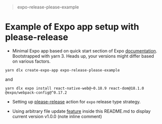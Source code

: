> expo-release-please-example

# Example of Expo app setup with please-release

- Minimal Expo app based on quick start section of Expo [documentation][expo-app-get-started]. Bootstrapped with yarn 3. Heads up, your versions might differ based on various factors.

```shell
yarn dlx create-expo-app expo-release-please-example
```

and

```shell
yarn dlx expo install react-native-web@~0.18.9 react-dom@18.1.0 @expo/webpack-config@^0.17.2
```

- Setting up [please-release][please-release-github-repo] action for `expo` release type strategy.

- Using arbitrary file update [feature][please-release-doc-arbitrary-file-update] inside this README.md to display current version v1.0.0 <!-- x-release-please-start-version --> (note inline comment)

[expo-app-get-started]: https://docs.expo.dev
[please-release-github-repo]: https://github.com/googleapis/release-please
[please-release-doc-arbitrary-file-update]: https://github.com/googleapis/release-please/blob/main/docs/customizing.md#updating-arbitrary-json-files
